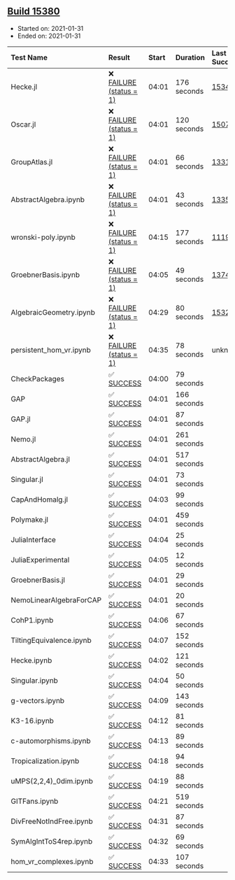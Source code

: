 ## [Build 15380](https://oscarci.mathematik.uni-kl.de/job/oscar/15380/)

* Started on: 2021-01-31
* Ended on: 2021-01-31

| Test Name    | Result | Start | Duration | Last Success | First Failure |
|:-------------|:-------|:------|:---------|:-------------|:--------------|
| Hecke.jl | ❌ [FAILURE (status = 1)](https://oscarci.mathematik.uni-kl.de/job/oscar/15380/artifact/logs/build-15380/Hecke.jl.log) | 04:01 | 176 seconds | [15344](https://oscarci.mathematik.uni-kl.de/job/oscar/15344/) | [15348](https://oscarci.mathematik.uni-kl.de/job/oscar/15348/) |
| Oscar.jl | ❌ [FAILURE (status = 1)](https://oscarci.mathematik.uni-kl.de/job/oscar/15380/artifact/logs/build-15380/Oscar.jl.log) | 04:01 | 120 seconds | [15079](https://oscarci.mathematik.uni-kl.de/job/oscar/15079/) | [15080](https://oscarci.mathematik.uni-kl.de/job/oscar/15080/) |
| GroupAtlas.jl | ❌ [FAILURE (status = 1)](https://oscarci.mathematik.uni-kl.de/job/oscar/15380/artifact/logs/build-15380/GroupAtlas.jl.log) | 04:01 | 66 seconds | [13311](https://oscarci.mathematik.uni-kl.de/job/oscar/13311/) | [13312](https://oscarci.mathematik.uni-kl.de/job/oscar/13312/) |
| AbstractAlgebra.ipynb | ❌ [FAILURE (status = 1)](https://oscarci.mathematik.uni-kl.de/job/oscar/15380/artifact/logs/build-15380/AbstractAlgebra.ipynb.log) | 04:01 | 43 seconds | [13355](https://oscarci.mathematik.uni-kl.de/job/oscar/13355/) | [13356](https://oscarci.mathematik.uni-kl.de/job/oscar/13356/) |
| wronski-poly.ipynb | ❌ [FAILURE (status = 1)](https://oscarci.mathematik.uni-kl.de/job/oscar/15380/artifact/logs/build-15380/wronski-poly.ipynb.log) | 04:15 | 177 seconds | [11192](https://oscarci.mathematik.uni-kl.de/job/oscar/11192/) | [11193](https://oscarci.mathematik.uni-kl.de/job/oscar/11193/) |
| GroebnerBasis.ipynb | ❌ [FAILURE (status = 1)](https://oscarci.mathematik.uni-kl.de/job/oscar/15380/artifact/logs/build-15380/GroebnerBasis.ipynb.log) | 04:05 | 49 seconds | [13748](https://oscarci.mathematik.uni-kl.de/job/oscar/13748/) | [13749](https://oscarci.mathematik.uni-kl.de/job/oscar/13749/) |
| AlgebraicGeometry.ipynb | ❌ [FAILURE (status = 1)](https://oscarci.mathematik.uni-kl.de/job/oscar/15380/artifact/logs/build-15380/AlgebraicGeometry.ipynb.log) | 04:29 | 80 seconds | [15322](https://oscarci.mathematik.uni-kl.de/job/oscar/15322/) | [15323](https://oscarci.mathematik.uni-kl.de/job/oscar/15323/) |
| persistent_hom_vr.ipynb | ❌ [FAILURE (status = 1)](https://oscarci.mathematik.uni-kl.de/job/oscar/15380/artifact/logs/build-15380/persistent_hom_vr.ipynb.log) | 04:35 | 78 seconds | unknown | unknown |
| CheckPackages | ✅ [SUCCESS](https://oscarci.mathematik.uni-kl.de/job/oscar/15380/artifact/logs/build-15380/CheckPackages.log) | 04:00 | 79 seconds |  |  |
| GAP | ✅ [SUCCESS](https://oscarci.mathematik.uni-kl.de/job/oscar/15380/artifact/logs/build-15380/GAP.log) | 04:01 | 166 seconds |  |  |
| GAP.jl | ✅ [SUCCESS](https://oscarci.mathematik.uni-kl.de/job/oscar/15380/artifact/logs/build-15380/GAP.jl.log) | 04:01 | 87 seconds |  |  |
| Nemo.jl | ✅ [SUCCESS](https://oscarci.mathematik.uni-kl.de/job/oscar/15380/artifact/logs/build-15380/Nemo.jl.log) | 04:01 | 261 seconds |  |  |
| AbstractAlgebra.jl | ✅ [SUCCESS](https://oscarci.mathematik.uni-kl.de/job/oscar/15380/artifact/logs/build-15380/AbstractAlgebra.jl.log) | 04:01 | 517 seconds |  |  |
| Singular.jl | ✅ [SUCCESS](https://oscarci.mathematik.uni-kl.de/job/oscar/15380/artifact/logs/build-15380/Singular.jl.log) | 04:01 | 73 seconds |  |  |
| CapAndHomalg.jl | ✅ [SUCCESS](https://oscarci.mathematik.uni-kl.de/job/oscar/15380/artifact/logs/build-15380/CapAndHomalg.jl.log) | 04:03 | 99 seconds |  |  |
| Polymake.jl | ✅ [SUCCESS](https://oscarci.mathematik.uni-kl.de/job/oscar/15380/artifact/logs/build-15380/Polymake.jl.log) | 04:01 | 459 seconds |  |  |
| JuliaInterface | ✅ [SUCCESS](https://oscarci.mathematik.uni-kl.de/job/oscar/15380/artifact/logs/build-15380/JuliaInterface.log) | 04:04 | 25 seconds |  |  |
| JuliaExperimental | ✅ [SUCCESS](https://oscarci.mathematik.uni-kl.de/job/oscar/15380/artifact/logs/build-15380/JuliaExperimental.log) | 04:05 | 12 seconds |  |  |
| GroebnerBasis.jl | ✅ [SUCCESS](https://oscarci.mathematik.uni-kl.de/job/oscar/15380/artifact/logs/build-15380/GroebnerBasis.jl.log) | 04:01 | 29 seconds |  |  |
| NemoLinearAlgebraForCAP | ✅ [SUCCESS](https://oscarci.mathematik.uni-kl.de/job/oscar/15380/artifact/logs/build-15380/NemoLinearAlgebraForCAP.log) | 04:01 | 20 seconds |  |  |
| CohP1.ipynb | ✅ [SUCCESS](https://oscarci.mathematik.uni-kl.de/job/oscar/15380/artifact/logs/build-15380/CohP1.ipynb.log) | 04:06 | 67 seconds |  |  |
| TiltingEquivalence.ipynb | ✅ [SUCCESS](https://oscarci.mathematik.uni-kl.de/job/oscar/15380/artifact/logs/build-15380/TiltingEquivalence.ipynb.log) | 04:07 | 152 seconds |  |  |
| Hecke.ipynb | ✅ [SUCCESS](https://oscarci.mathematik.uni-kl.de/job/oscar/15380/artifact/logs/build-15380/Hecke.ipynb.log) | 04:02 | 121 seconds |  |  |
| Singular.ipynb | ✅ [SUCCESS](https://oscarci.mathematik.uni-kl.de/job/oscar/15380/artifact/logs/build-15380/Singular.ipynb.log) | 04:04 | 50 seconds |  |  |
| g-vectors.ipynb | ✅ [SUCCESS](https://oscarci.mathematik.uni-kl.de/job/oscar/15380/artifact/logs/build-15380/g-vectors.ipynb.log) | 04:09 | 143 seconds |  |  |
| K3-16.ipynb | ✅ [SUCCESS](https://oscarci.mathematik.uni-kl.de/job/oscar/15380/artifact/logs/build-15380/K3-16.ipynb.log) | 04:12 | 81 seconds |  |  |
| c-automorphisms.ipynb | ✅ [SUCCESS](https://oscarci.mathematik.uni-kl.de/job/oscar/15380/artifact/logs/build-15380/c-automorphisms.ipynb.log) | 04:13 | 89 seconds |  |  |
| Tropicalization.ipynb | ✅ [SUCCESS](https://oscarci.mathematik.uni-kl.de/job/oscar/15380/artifact/logs/build-15380/Tropicalization.ipynb.log) | 04:18 | 94 seconds |  |  |
| uMPS(2,2,4)_0dim.ipynb | ✅ [SUCCESS](https://oscarci.mathematik.uni-kl.de/job/oscar/15380/artifact/logs/build-15380/uMPS-2-2-4-_0dim.ipynb.log) | 04:19 | 88 seconds |  |  |
| GITFans.ipynb | ✅ [SUCCESS](https://oscarci.mathematik.uni-kl.de/job/oscar/15380/artifact/logs/build-15380/GITFans.ipynb.log) | 04:21 | 519 seconds |  |  |
| DivFreeNotIndFree.ipynb | ✅ [SUCCESS](https://oscarci.mathematik.uni-kl.de/job/oscar/15380/artifact/logs/build-15380/DivFreeNotIndFree.ipynb.log) | 04:31 | 87 seconds |  |  |
| SymAlgIntToS4rep.ipynb | ✅ [SUCCESS](https://oscarci.mathematik.uni-kl.de/job/oscar/15380/artifact/logs/build-15380/SymAlgIntToS4rep.ipynb.log) | 04:32 | 69 seconds |  |  |
| hom_vr_complexes.ipynb | ✅ [SUCCESS](https://oscarci.mathematik.uni-kl.de/job/oscar/15380/artifact/logs/build-15380/hom_vr_complexes.ipynb.log) | 04:33 | 107 seconds |  |  |
